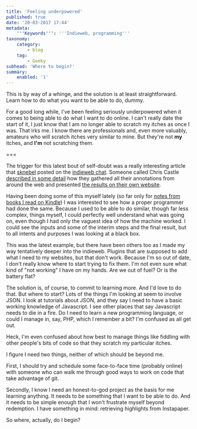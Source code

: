 ```yaml
---
title: 'Feeling underpowered'
published: true
date: '20-03-2017 17:44'
metadata:
    '''Keywords''': '''Indieweb, programming'''
taxonomy:
    category:
        - blog
    tag:
        - Geeky
subhead: 'Where to begin?'
summary:
    enabled: '1'
---
```


This is by way of a whinge, and the solution is at least straightforward. Learn how to do what you want to be able to do, dummy.

For a good long while, I've been feeling seriously underpowered when it comes to being able to do what I want to do online. I can't really date the start of it, I just know that I am no longer able to scratch my itches as once I was. That irks me. I know there are professionals and, even more valuably, amateurs who will scratch itches very similar to mine. But they're not **my** itches, and **I'm** not scratching them.

===

The trigger for this latest bout of self-doubt was a really interesting article that [sknebel](https://indieweb.org/User:Www.svenknebel.de) posted on the [indieweb chat](https://indieweb.org/irc/). Someone called Chris Castle [described in some detail](https://crc.io/blog/2016/01/highlighting-the-internet-part-2/) how they gathered all their annotations from around the web and presented [the results on their own website](https://crc.io/projects/reading/).

Having been doing some of this myself lately (so far only for [notes from books I read on Kindle](https://www.jeremycherfas.net/reviews)) I was interested to see how a proper programmer had done the same. Because I used to be able to do similar, though far less complex, things myself, I could perfectly well understand what was going on, even though I had only the vaguest idea of how the machine worked. I could see the inputs and some of the interim steps and the final result, but to all intents and purposes I was looking at a black box.

This was the latest example, but there have been others too as I made my way tentatively deeper into the indieweb. Plugins that are supposed to add what I need to my websites, but that don't work. Because I'm so out of date, I don't really know where to start trying to fix them. I'm not even sure what kind of "not working" I have on my hands. Are we out of fuel? Or is the battery flat?

The solution is, of course, to commit to learning more. And I'd love to do that. But where to start? Lots of the things I'm looking at seem to involve JSON. I look at tutorials about JSON, and they say I need to have a basic working knowledge of Javascript. I see other places that say Javascript needs to die in a fire. Do I need to learn a new programming language, or could I manage in, say, PHP, which I remember a bit? I'm confused as all get out.

Heck, I'm even confused about how best to manage things like fiddling with other people's bits of code so that they scratch my particular itches.

I figure I need two things, neither of which should be beyond me.

First, I should try and schedule some face-to-face time (probably online) with someone who can walk me through good ways to work on code that take advantage of git.

Secondly, I know I need an honest-to-god project as the basis for me learning anything. It needs to be something that I want to be able to do. And it needs to be simple enough that I won't frustrate myself beyond redemption. I have something in mind: retrieving highlights from Instapaper.

So where, actually, do I begin? 